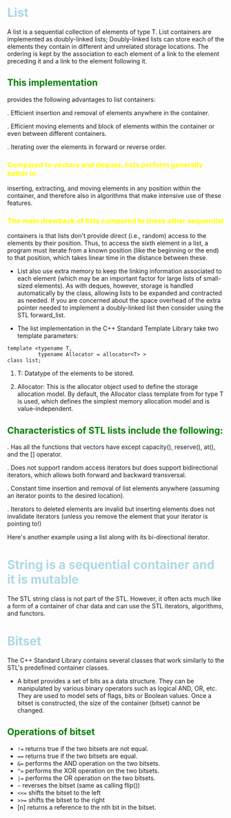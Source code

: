 # List
A list is a sequential collection of elements of type T.  List
containers are implemented as doubly-linked lists; Doubly-linked
lists can store each of the elements they contain in different and
unrelated storage locations. The ordering is kept by the
association to each element of a link to the element preceding it
and a link to the element following it. 

## This implementation
provides the following advantages to list containers:

. Efficient insertion and removal of elements anywhere in the
  container.

. Efficient moving elements and block of elements within the
  container or even between different containers.

. Iterating over the elements in forward or reverse order.

### Compared to vectors and deques, lists perform generally better in
inserting, extracting, and moving elements in any position within
the container, and therefore also in algorithms that make intensive
use of these features.

### The main drawback of lists compared to these other sequential
containers is that lists don't provide direct (i.e., random) access
to the elements by their position. Thus, to access the sixth
element in a list, a program must iterate from a known position
(like the beginning or the end) to that position, which takes
linear time in the distance between these.

- List also use extra memory to keep the linking information
associated to each element (which may be an important factor for
large lists of small-sized elements).  As with deques, however,
storage is handled automatically by the class, allowing lists to be
expanded and contracted as needed.  If you are concerned about the
space overhead of the extra pointer needed to implement a
doubly-linked list then consider using the STL forward_list.

- The list implementation in the C++ Standard Template Library take
two template parameters:
```
template <typename T,
          typename Allocator = allocator<T> > 
class list;
```

1. T: Datatype of the elements to be stored. 

2. Allocator: This is the allocator object used to define the
   storage allocation model. By default, the Allocator class
   template from <memory> for type T is used, which defines the
   simplest memory allocation model and is value-independent.


## Characteristics of STL lists include the following:

. Has all the functions that vectors have except capacity(),
  reserve(), at(), and the [] operator.

. Does not support random access iterators but does support
  bidirectional iterators, which allows both forward and backward
  transversal.

. Constant time insertion and removal of list elements anywhere
  (assuming an iterator points to the desired location).

. Iterators to deleted elements are invalid but inserting elements
  does not invalidate iterators (unless you remove the element that
  your iterator is pointing to!)

Here's another example using a list along with its bi-directional
iterator.

# String is a sequential container and it is mutable


The STL string class is not part of the STL.  However, it often
acts much like a form of a container of char data and can use the
STL iterators, algorithms, and functors.
 
# Bitset

The C++ Standard Library contains several classes that work
similarly to the STL's predefined container classes.

- A bitset provides a set of bits as a data structure. They can be
manipulated by various binary operators such as logical AND, OR,
etc. They are used to model sets of flags, bits or Boolean
values. Once a bitset is constructed, the size of the container
(bitset) cannot be changed.

## Operations of bitset

- `!=`   returns true if the two bitsets are not equal. 
- `==`   returns true if the two bitsets are equal. 
- `&=`   performs the AND operation on the two bitsets. 
- `^=`   performs the XOR operation on the two bitsets. 
- `|=`   performs the OR operation on the two bitsets. 
- `~`    reverses the bitset (same as calling flip()) 
- `<<=`  shifts the bitset to the left 
- `>>=`  shifts the bitset to the right 
- [n]  returns a reference to the nth bit in the bitset. 

























<style>h1{color:lightblue;}</style>
<style>h2{color:green;}</style>
<style>h3{color:yellow;}</style>
<style>h4{color:coral;}</style>
<style>h5{color:teal;}</style>